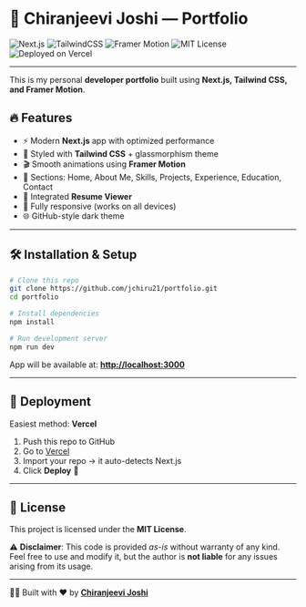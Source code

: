 # 🚀 Chiranjeevi Joshi — Portfolio

![Next.js](https://img.shields.io/badge/Next.js-000000?style=for-the-badge\&logo=next.js\&logoColor=white)
![TailwindCSS](https://img.shields.io/badge/Tailwind_CSS-38B2AC?style=for-the-badge\&logo=tailwind-css\&logoColor=white)
![Framer Motion](https://img.shields.io/badge/Framer_Motion-0055FF?style=for-the-badge\&logo=framer\&logoColor=white)
![MIT License](https://img.shields.io/badge/License-MIT-green?style=for-the-badge)
![Deployed on Vercel](https://img.shields.io/badge/Deployed%20on-Vercel-000000?style=for-the-badge\&logo=vercel\&logoColor=white)

---

This is my personal **developer portfolio** built using **Next.js, Tailwind CSS, and Framer Motion**.

## 🔥 Features

* ⚡ Modern **Next.js** app with optimized performance
* 🎨 Styled with **Tailwind CSS** + glassmorphism theme
* 🎬 Smooth animations using **Framer Motion**
* 📜 Sections: Home, About Me, Skills, Projects, Experience, Education, Contact
* 📄 Integrated **Resume Viewer**
* 📱 Fully responsive (works on all devices)
* 🌐 GitHub-style dark theme

---

## 🛠️ Installation & Setup

```bash
# Clone this repo
git clone https://github.com/jchiru21/portfolio.git
cd portfolio

# Install dependencies
npm install

# Run development server
npm run dev
```

App will be available at: **[http://localhost:3000](http://localhost:3000)**

---

## 🚀 Deployment

Easiest method: **Vercel**

1. Push this repo to GitHub
2. Go to [Vercel](https://vercel.com/)
3. Import your repo → it auto-detects Next.js
4. Click **Deploy** 🎉

---

## 📜 License

This project is licensed under the **MIT License**.

⚠️ **Disclaimer**:
This code is provided *as-is* without warranty of any kind.
Feel free to use and modify it, but the author is **not liable** for any issues arising from its usage.

---

👨‍💻 Built with ❤️ by **[Chiranjeevi Joshi](https://github.com/jchiru21)**

